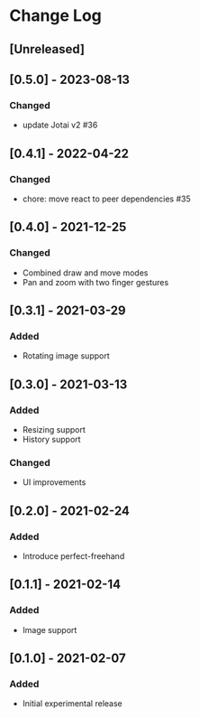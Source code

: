 # Change Log

## [Unreleased]

## [0.5.0] - 2023-08-13
### Changed
- update Jotai v2 #36

## [0.4.1] - 2022-04-22
### Changed
- chore: move react to peer dependencies #35

## [0.4.0] - 2021-12-25
### Changed
- Combined draw and move modes
- Pan and zoom with two finger gestures

## [0.3.1] - 2021-03-29
### Added
- Rotating image support

## [0.3.0] - 2021-03-13
### Added
- Resizing support
- History support
### Changed
- UI improvements

## [0.2.0] - 2021-02-24
### Added
- Introduce perfect-freehand

## [0.1.1] - 2021-02-14
### Added
- Image support

## [0.1.0] - 2021-02-07
### Added
- Initial experimental release
